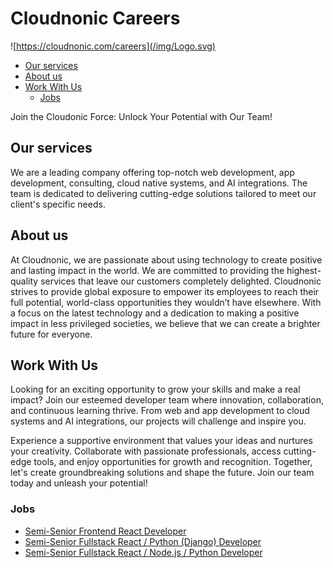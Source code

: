# Cloudnonic Careers
![https://cloudnonic.com/careers](/img/Logo.svg)

- [Our services](#our-services)
- [About us](#about-us)
- [Work With Us](#work-with-us)
  - [Jobs](#jobs)

Join the Cloudonic Force: Unlock Your Potential with Our Team!

## Our services

We are a leading company offering top-notch web development, app development, consulting, cloud native systems, and AI integrations. The team is dedicated to delivering cutting-edge solutions tailored to meet our client's specific needs.

## About us

At Cloudnonic, we are passionate about using technology to create positive and lasting impact in the world. We are committed to providing the highest-quality services that leave our customers completely delighted.
Cloudnonic strives to provide global exposure to empower its employees to reach their full potential, world-class opportunities they wouldn’t have elsewhere.
With a focus on the latest technology and a dedication to making a positive impact in less privileged societies, we believe that we can create a brighter future for everyone.

## Work With Us

Looking for an exciting opportunity to grow your skills and make a real impact? Join our esteemed developer team where innovation, collaboration, and continuous learning thrive. From web and app development to cloud systems and AI integrations, our projects will challenge and inspire you.

Experience a supportive environment that values your ideas and nurtures your creativity. Collaborate with passionate professionals, access cutting-edge tools, and enjoy opportunities for growth and recognition. Together, let's create groundbreaking solutions and shape the future. Join our team today and unleash your potential!

### Jobs

- [Semi-Senior Frontend React Developer](/jobs/semi-senior-frontend-react-developer.md)
- [Semi-Senior Fullstack React / Python (Django) Developer](/jobs/semi-senior-fullstack-react-django.md)
- [Semi-Senior Fullstack React / Node.js / Python Developer](/jobs/semi-senior-fullstack-react-nodejs.md)
